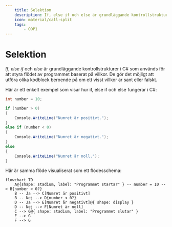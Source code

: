 ```yaml
---
    title: Selektion
    description: If, else if och else är grundläggande kontrollstrukturer i C#.
    icon: material/call-split
    tags:
        - OOP1
---
```


# Selektion

*If*, *else if* och *else* är grundläggande kontrollstrukturer i C# som används för att styra flödet av programmet baserat på villkor. De gör det möjligt att utföra olika kodblock beroende på om ett visst villkor är sant eller falskt.

Här är ett enkelt exempel som visar hur if, else if och else fungerar i C#:

```csharp
int number = 10;

if (number > 0)
{
    Console.WriteLine("Numret är positivt.");
}
else if (number < 0)
{
    Console.WriteLine("Numret är negativt.");
}
else
{
    Console.WriteLine("Numret är noll.");
}
``` 

Här är samma flöde visualiserat som ett flödesschema:


```mermaid
flowchart TD
    A@{shape: stadium, label: "Programmet startar" } -- number = 10 --> B{number > 0?}
    B -- Ja --> C[Numret är positivt]
    B -- Nej --> D{number < 0?}
    D -- Ja --> E[Numret är negativt]@{ shape: display }
    D -- Nej --> F[Numret är noll]
    C --> G@{ shape: stadium, label: "Programmet slutar" }
    E --> G
    F --> G
```
